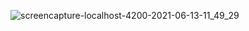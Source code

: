 ![screencapture-localhost-4200-2021-06-13-11_49_29](https://user-images.githubusercontent.com/81008413/121797396-8d434700-cc3d-11eb-8c7b-d5caba22d894.png)
